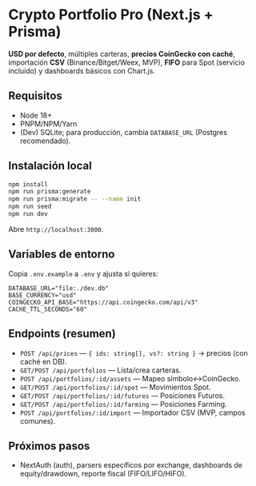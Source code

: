 
# Crypto Portfolio Pro (Next.js + Prisma)

**USD por defecto**, múltiples carteras, **precios CoinGecko con caché**, importación **CSV** (Binance/Bitget/Weex, MVP),
**FIFO** para Spot (servicio incluido) y dashboards básicos con Chart.js.

## Requisitos
- Node 18+
- PNPM/NPM/Yarn
- (Dev) SQLite; para producción, cambia `DATABASE_URL` (Postgres recomendado).

## Instalación local
```bash
npm install
npm run prisma:generate
npm run prisma:migrate -- --name init
npm run seed
npm run dev
```
Abre `http://localhost:3000`.

## Variables de entorno
Copia `.env.example` a `.env` y ajusta si quieres:
```
DATABASE_URL="file:./dev.db"
BASE_CURRENCY="usd"
COINGECKO_API_BASE="https://api.coingecko.com/api/v3"
CACHE_TTL_SECONDS="60"
```

## Endpoints (resumen)
- `POST /api/prices` — `{ ids: string[], vs?: string }` → precios (con caché en DB).
- `GET/POST /api/portfolios` — Lista/crea carteras.
- `POST /api/portfolios/:id/assets` — Mapeo símbolo↔CoinGecko.
- `GET/POST /api/portfolios/:id/spot` — Movimientos Spot.
- `GET/POST /api/portfolios/:id/futures` — Posiciones Futuros.
- `GET/POST /api/portfolios/:id/farming` — Posiciones Farming.
- `POST /api/portfolios/:id/import` — Importador CSV (MVP, campos comunes).

## Próximos pasos
- NextAuth (auth), parsers específicos por exchange, dashboards de equity/drawdown, reporte fiscal (FIFO/LIFO/HIFO).
